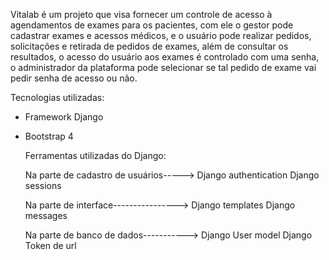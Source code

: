 Vitalab é um projeto que visa fornecer um controle de acesso à agendamentos de exames para os pacientes, com ele o gestor pode cadastrar exames e acessos médicos, e o usuário pode realizar pedidos, solicitações e retirada de pedidos de exames, além de consultar os resultados, o acesso do usuário aos exames é controlado com uma senha, o administrador da plataforma pode selecionar se tal pedido de exame vai pedir senha de acesso ou não.

Tecnologias utilizadas:

- Framework Django
- Bootstrap 4

  Ferramentas utilizadas do Django:

  Na parte de cadastro de usuários-----> Django authentication
                                         Django sessions

  Na parte de interface----------------> Django templates
                                         Django messages

  Na parte de banco de dados-----------> Django User model
                                         Django Token de url

  

  
                                         
                                         
                                         
